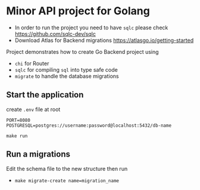 # Minor API project for Golang

* In order to run the project you need to have `sqlc` please check https://github.com/sqlc-dev/sqlc
* Download Atlas for Backend migrations https://atlasgo.io/getting-started

Project demonstrates how to create Go Backend project using
* `chi` for Router
* `sqlc` for compiling `sql` into type safe code
* `migrate` to handle the database migrations

## Start the application

create `.env` file at root
```shell
PORT=8080
POSTGRESQL=postgres://username:password@localhost:5432/db-name
```

```shell
make run
```

## Run a migrations 
Edit the schema file to the new structure then run
* `make migrate-create name=migration_name`